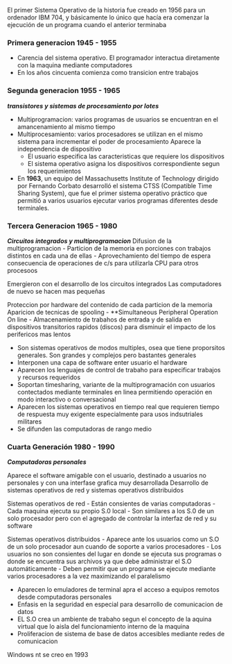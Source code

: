 El primer Sistema Operativo de la historia fue creado en 1956 para un ordenador IBM 704, y básicamente lo único que hacía era comenzar la ejecución de un programa cuando el anterior terminaba
### Primera generacion 1945 - 1955

- Carencia del sistema operativo. El programador interactua diretamente con la maquina mediante computadores
- En los años cincuenta comienza como transicion entre trabajos

### Segunda generacion 1955 - 1965

***transistores y sistemas de procesamiento por lotes***
- Multiprogramacion: varios programas de usuarios se encuentran en el amancenamiento al mismo tiempo
- Multiprocesamiento: varios procesadores se utilizan en el mismo sistema para incrementar el poder de procesamiento
 Aparece la independencia de dispositivo
    - El usuario especifica las caracteristicas que requiere los dispositivos
    - El sistema operativo asigna los dispositivos correspondiente segun los requerimientos
- En **1963**, un equipo del Massachusetts Institute of Technology dirigido por Fernando Corbato desarrolló el sistema CTSS (Compatible Time Sharing System), que fue el primer sistema operativo práctico que permitió a varios usuarios ejecutar varios programas diferentes desde terminales.

### Tercera Generacion 1965 - 1980

***Circuitos integrados y multiprogramacion***
Difusion de la multiprogramacion
    - Particion de la memoria en porciones con trabajos distintos en cada una de ellas
    - Aprovechamiento del tiempo de espera consecuencia de operaciones de c/s para utilizarla CPU para otros procesoos

Emergieron con el desarrollo de los circuitos integrados
Las computadores de nuevo se hacen mas pequeñas

Proteccion por hardware del contenido de cada particion de la memoria
 Aparicion de tecnicas de spooling
    - **Simultaneous Peripheral Operation On line
    - Almacenamiento de trabahos de entrada y de salida en dispositivos transitorios rapidos (discos)
    para disminuir el impacto de los perifericos mas lentos

- Son sistemas operativos de modos multiples, osea que tiene proporsitos generales. Son grandes y complejos pero bastantes generales
- Interponen una capa de software enter usuario el hardware
- Aparecen los lenguajes de control de trabaho para especificar trabajos y recursos requeridos
- Soportan timesharing, variante de la multiprogramación con usuarios contectados mediante terminales en linea permitiendo operación
en modo interactivo o conversacional
- Aparecen los sistemas operativos en tiempo real que requieren tiempo de respuesta muy exigente especialmente para usos indsutriales 
militares
- Se difunden las computadoras de rango medio

### Cuarta Generación 1980 - 1990
***Computadoras personales***

Aparece el software amigable con el usuario, destinado a usuarios no personales y con una interfase grafica muy desarrollada
Desarrollo de sistemas operativos de red y sistemas operativos distribuidos

Sistemas operativos de red
    - Están consientes de varias computadoras
    - Cada maquina ejecuta su propio S.0 local
    - Son similares a los S.0 de un solo procesador pero con el agregado de controlar la interfaz de red y su software

Sistemas operativos distribuidos
    - Aparece ante los usuarios como un S.O de un solo procesador aun cuando de soporte a varios procesadores
    - Los usuarios no son consientes del lugar en donde se ejecuta sus programas o donde se encuentra sus
      archivos ya que debe administrar el S.O automáticamente
    - Deben permitir que un programa se ejecute mediante varios procesadores a la vez maximizando el paralelismo

- Aparecen lo emuladores de terminal apra el acceso a equipos remotos desde computadoras personales
- Enfasis en la seguridad en especial para desarrollo de comunicacion de datos
- EL S.O crea un ambiente de trabaho segun el concepto de la aquina virtual que lo aisla del funcionamiento interno de la maquina
- Proliferacion de sistema de base de datos accesibles mediante redes de comunicacion

Windows nt se creo en 1993